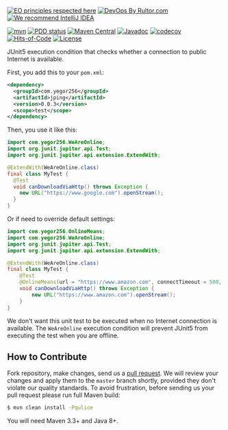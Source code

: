 [![EO principles respected here](https://www.elegantobjects.org/badge.svg)](https://www.elegantobjects.org)
[![DevOps By Rultor.com](http://www.rultor.com/b/yegor256/jping)](http://www.rultor.com/p/yegor256/jping)
[![We recommend IntelliJ IDEA](https://www.elegantobjects.org/intellij-idea.svg)](https://www.jetbrains.com/idea/)

[![mvn](https://github.com/yegor256/jping/actions/workflows/mvn.yml/badge.svg)](https://github.com/yegor256/jping/actions/workflows/mvn.yml)
[![PDD status](http://www.0pdd.com/svg?name=yegor256/jping)](http://www.0pdd.com/p?name=yegor256/jping)
[![Maven Central](https://img.shields.io/maven-central/v/com.yegor256/jping.svg)](https://maven-badges.herokuapp.com/maven-central/com.yegor256/jping)
[![Javadoc](http://www.javadoc.io/badge/com.yegor256/jping.svg)](http://www.javadoc.io/doc/com.yegor256/jping)
[![codecov](https://codecov.io/gh/yegor256/jping/branch/master/graph/badge.svg)](https://codecov.io/gh/yegor256/jping)
[![Hits-of-Code](https://hitsofcode.com/github/yegor256/jping)](https://hitsofcode.com/view/github/yegor256/jping)
[![License](https://img.shields.io/badge/license-MIT-green.svg)](https://github.com/yegor256/jping/blob/master/LICENSE.txt)

JUnit5 execution condition that checks whether a connection to public Internet is available.

First, you add this to your `pom.xml`:

```xml
<dependency>
  <groupId>com.yegor256</groupId>
  <artifactId>jping</artifactId>
  <version>0.0.3</version>
  <scope>test</scope>
</dependency>
```

Then, you use it like this:

```java
import com.yegor256.WeAreOnline;
import org.junit.jupiter.api.Test;
import org.junit.jupiter.api.extension.ExtendWith;

@ExtendWith(WeAreOnline.class)
final class MyTest {
  @Test
  void canDownloadViaHttp() throws Exception {
    new URL("https://www.google.com").openStream();
  }
}
```

Or if need to override default settings:

```java
import com.yegor256.OnlineMeans;
import com.yegor256.WeAreOnline;
import org.junit.jupiter.api.Test;
import org.junit.jupiter.api.extension.ExtendWith;

@ExtendWith(WeAreOnline.class)
final class MyTest {
    @Test
    @OnlineMeans(url = "https://www.amazon.com", connectTimeout = 500, readTimeout = 1500)
    void canDownloadViaHttp() throws Exception {
        new URL("https://www.amazon.com").openStream();
    }
}
```

We don't want this unit test to be executed when no Internet connection
is available. The `WeAreOnline` execution condition will prevent JUnit5 from
executing the test when you are offline.

## How to Contribute

Fork repository, make changes, send us a [pull request](https://www.yegor256.com/2014/04/15/github-guidelines.html).
We will review your changes and apply them to the `master` branch shortly,
provided they don't violate our quality standards. To avoid frustration,
before sending us your pull request please run full Maven build:

```bash
$ mvn clean install -Pqulice
```

You will need Maven 3.3+ and Java 8+.
